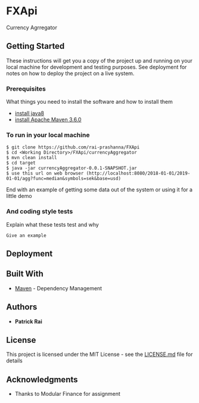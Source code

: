 # FXApi

Currency Agrregator

## Getting Started

These instructions will get you a copy of the project up and running on your local machine for development and testing purposes. See deployment for notes on how to deploy the project on a live system.


### Prerequisites
What things you need to install the software and how to install them

* [install java8](https://askubuntu.com/questions/464755/how-to-install-openjdk-8-on-14-04-lts) 
* [install Apache Maven 3.6.0](https://www.mkyong.com/maven/how-to-install-maven-in-ubuntu/) 


### To run in your local machine

```
$ git clone https://github.com/rai-prashanna/FXApi
$ cd <Working Directory>/FXApi/currencyAggregator
$ mvn clean install 
$ cd target
$ java -jar currencyAggregator-0.0.1-SNAPSHOT.jar
$ use this url on web browser (http://localhost:8080/2018-01-01/2019-01-01/agg?func=median&symbols=sek&base=usd)

```

End with an example of getting some data out of the system or using it for a little demo

### And coding style tests

Explain what these tests test and why

```
Give an example
```

## Deployment


## Built With

* [Maven](https://maven.apache.org/) - Dependency Management

## Authors

* **Patrick Rai** 


## License

This project is licensed under the MIT License - see the [LICENSE.md](LICENSE.md) file for details

## Acknowledgments

* Thanks to Modular Finance for assignment


